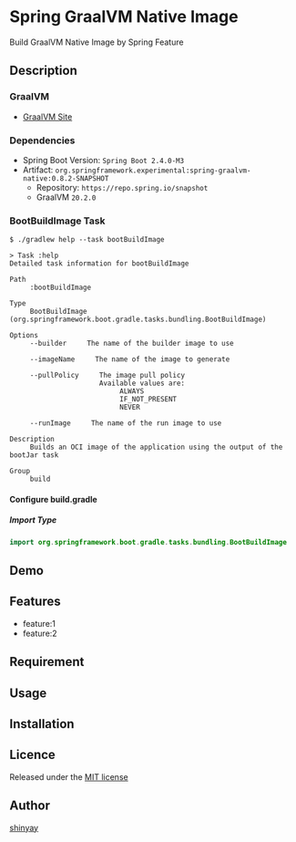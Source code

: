 # Spring GraalVM Native Image

Build GraalVM Native Image by Spring Feature

## Description
### GraalVM
- [GraalVM Site](https://www.graalvm.org/)

### Dependencies
- Spring Boot Version: `Spring Boot 2.4.0-M3`
- Artifact: `org.springframework.experimental:spring-graalvm-native:0.8.2-SNAPSHOT`
  - Repository: `https://repo.spring.io/snapshot`
  - GraalVM `20.2.0`
  
### BootBuildImage Task

```shell script
$ ./gradlew help --task bootBuildImage

> Task :help
Detailed task information for bootBuildImage

Path
     :bootBuildImage

Type
     BootBuildImage (org.springframework.boot.gradle.tasks.bundling.BootBuildImage)

Options
     --builder     The name of the builder image to use

     --imageName     The name of the image to generate

     --pullPolicy     The image pull policy
                      Available values are:
                           ALWAYS
                           IF_NOT_PRESENT
                           NEVER

     --runImage     The name of the run image to use

Description
     Builds an OCI image of the application using the output of the bootJar task

Group
     build
```

#### Configure build.gradle
##### Import Type
```kotlin
import org.springframework.boot.gradle.tasks.bundling.BootBuildImage
```

##### 

## Demo

## Features

- feature:1
- feature:2

## Requirement

## Usage

## Installation

## Licence

Released under the [MIT license](https://gist.githubusercontent.com/shinyay/56e54ee4c0e22db8211e05e70a63247e/raw/34c6fdd50d54aa8e23560c296424aeb61599aa71/LICENSE)

## Author

[shinyay](https://github.com/shinyay)

